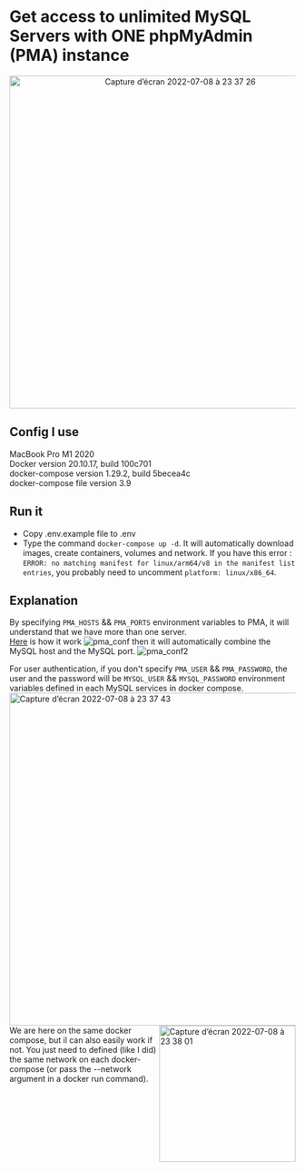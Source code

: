 # Get access to unlimited MySQL Servers with ONE phpMyAdmin (PMA) instance
<p align="center">
  <img width="586" alt="Capture d’écran 2022-07-08 à 23 37 26" src="https://user-images.githubusercontent.com/55393279/178075007-ac16ced8-73be-499b-8ec3-8079cc3d3f9e.png">
</p>


## Config I use

MacBook Pro M1 2020 <br>
Docker version 20.10.17, build 100c701 <br>
docker-compose version 1.29.2, build 5becea4c <br>
docker-compose file version 3.9 <br>

## Run it
* Copy .env.example file to .env
* Type the command ```docker-compose up -d```. It will automatically download images, create containers, volumes and network. If you have this error : ```ERROR: no matching manifest for linux/arm64/v8 in the manifest list entries```, you probably need to uncomment ```platform: linux/x86_64```.

## Explanation
By specifying ```PMA_HOSTS``` && ```PMA_PORTS``` environment variables to PMA, it will understand that we have more than one server.<br>
<a href="https://github.com/phpmyadmin/docker/blob/master/apache/config.inc.php#L59">Here</a> is how it work
![pma_conf](https://user-images.githubusercontent.com/55393279/178077464-356a6b30-bbb0-4fc3-8659-0c348b7bb2eb.png)
then it will automatically combine the MySQL host and the MySQL port.
![pma_conf2](https://user-images.githubusercontent.com/55393279/178078198-49560824-56bd-4f48-b221-48431032061a.png) <br>

For user authentication, if you don't specify ```PMA_USER``` && ```PMA_PASSWORD```, the user and the password will be ```MYSQL_USER``` && ```MYSQL_PASSWORD``` environment variables defined in each MySQL services in docker compose. <br>
<img width="586" align="left" alt="Capture d’écran 2022-07-08 à 23 37 43" src="https://user-images.githubusercontent.com/55393279/178079030-0cc83ffd-5e0c-4b5c-9590-25611e4de2b7.png">

<img width="240" align="right" alt="Capture d’écran 2022-07-08 à 23 38 01" src="https://user-images.githubusercontent.com/55393279/178079100-3eeadea4-f4f7-42ba-83b9-d1c72f6a351e.png">

We are here on the same docker compose, but il can also easily work if not. You just need to defined (like I did) the same network on each docker-compose (or pass the --network argument in a docker run command).
